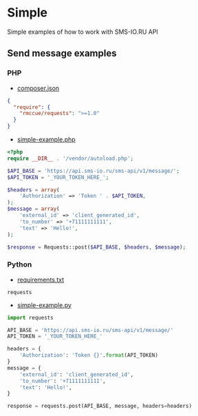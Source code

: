 # Simple
Simple examples of how to work with SMS-IO.RU API

## Send message examples

### PHP
- [composer.json](https://github.com/smsioru/simple-php-example/blob/master/composer.json)
```json
{
  "require": {
    "rmccue/requests": ">=1.0"
  }
}
```
- [simple-example.php](https://github.com/smsioru/simple-php-example/blob/master/simple-example.php)
```php
<?php
require __DIR__ . '/vendor/autoload.php';

$API_BASE = 'https://api.sms-io.ru/sms-api/v1/message/';
$API_TOKEN = '_YOUR_TOKEN_HERE_';

$headers = array(
    'Authorization' => 'Token ' . $API_TOKEN,
);
$message = array(
    'external_id' => 'client_generated_id',
    'to_number' => '+71111111111',
    'text' => 'Hello!',
);

$response = Requests::post($API_BASE, $headers, $message);
```

### Python
- [requirements.txt](https://github.com/smsioru/simple-python-example/blob/master/requirements.txt)
```
requests
```
- [simple-example.py](https://github.com/smsioru/simple-python-example/blob/master/simple-example.py)
```python
import requests

API_BASE = 'https://api.sms-io.ru/sms-api/v1/message/'
API_TOKEN = '_YOUR_TOKEN_HERE_'

headers = {
    'Authorization': 'Token {}'.format(API_TOKEN)
}
message = {
    'external_id': 'client_generated_id',
    'to_number': '+71111111111',
    'text': 'Hello!',
}

response = requests.post(API_BASE, message, headers=headers)
```

